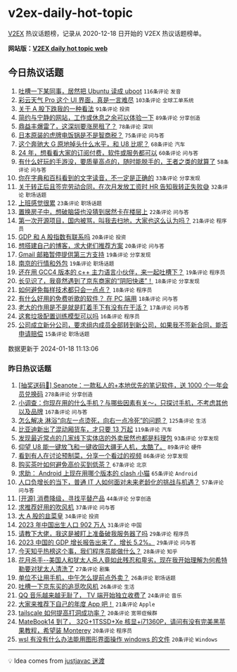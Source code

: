 # v2ex-daily-hot-topic

[V2EX](https://www.v2ex.com/) 热议话题榜，记录从 2020-12-18 日开始的 V2EX 热议话题榜单。

**网站版：[V2EX daily hot topic web](https://boojack.github.io/v2ex-daily-hot-topic-web/)**

## 今日热议话题

<!-- TODAY BEGIN -->

1. [吐槽一下某同事，居然把 Ubuntu 读成 uboot](https://www.v2ex.com/t/1009629) `116条评论` `发音`
1. [彩云天气 Pro 这个 UI 界面，真是一言难尽](https://www.v2ex.com/t/1009520) `103条评论` `全球工单系统`
1. [关于 A 股下跌我的一种看法](https://www.v2ex.com/t/1009633) `91条评论` `投资`
1. [简约与宁静的网站，工作或休息之余可以体验一下](https://www.v2ex.com/t/1009521) `89条评论` `分享创造`
1. [鼎益丰爆雷了，这深圳要涨房租了？](https://www.v2ex.com/t/1009526) `78条评论` `深圳`
1. [日本原装的虎牌电饭锅是不是智商税？](https://www.v2ex.com/t/1009604) `75条评论` `问与答`
1. [这个奔驰大 G 原地掉头什么水平，和 U8 比呢？](https://www.v2ex.com/t/1009525) `68条评论` `汽车`
1. [24 年，想看看大家的订阅付费，软件或服务都可以](https://www.v2ex.com/t/1009615) `60条评论` `问与答`
1. [有什么好玩的手游没，要质量高点的，随时能脱手的，王者之类的就算了](https://www.v2ex.com/t/1009669) `58条评论` `问与答`
1. [你在字典和百科看到的文字读音，不一定是正确的](https://www.v2ex.com/t/1009700) `33条评论` `分享发现`
1. [关于转正后且签完劳动合同，在次月发放工资时 HR 告知我转正失败😅](https://www.v2ex.com/t/1009666) `32条评论` `职场话题`
1. [上班感觉很累](https://www.v2ex.com/t/1009537) `23条评论` `职场话题`
1. [置换房子中，想破脑袋也没猜到居然卡在楼层上](https://www.v2ex.com/t/1009747) `22条评论` `问与答`
1. [第一次开源项目，国内被骂，叫我去扫地，大家也这么认为吗？](https://www.v2ex.com/t/1009702) `21条评论` `程序员`
1. [GDP 和 A 股指数有联系吗](https://www.v2ex.com/t/1009619) `20条评论` `投资`
1. [想搭建自己的博客，求大佬们推荐方案](https://www.v2ex.com/t/1009591) `20条评论` `问与答`
1. [Gmail 邮箱暂停提供第三方支持](https://www.v2ex.com/t/1009756) `19条评论` `分享发现`
1. [南京的行情和外包](https://www.v2ex.com/t/1009743) `19条评论` `职场话题`
1. [还在用 GCC4 版本的 c++ 主力语言小伙伴，来一起吐槽下？](https://www.v2ex.com/t/1009556) `19条评论` `程序员`
1. [长见识了，我竟然遇到了京东商家的“阴阳快递”！](https://www.v2ex.com/t/1009546) `18条评论` `分享发现`
1. [如何避免每样技术都只会一点点？](https://www.v2ex.com/t/1009539) `18条评论` `程序员`
1. [有什么好用的免费听歌的软件？ 在 PC 端用](https://www.v2ex.com/t/1009522) `18条评论` `问与答`
1. [老大的作用是不是就是盯着手下有没有在干活？](https://www.v2ex.com/t/1009596) `17条评论` `问与答`
1. [这套垃圾配置训练模型可以吗](https://www.v2ex.com/t/1009676) `16条评论` `程序员`
1. [公司成立新分公司，要求组内成员全部转到新公司，如果我不签新合同，能否申请赔偿](https://www.v2ex.com/t/1009725) `15条评论` `职场话题`

数据更新于 2024-01-18 11:13:06

<!-- TODAY END -->

### 昨日热议话题

<!-- YESTERDAY BEGIN -->

1. [[抽奖送码🎁] Seanote：一款私人的+本地优先的笔记软件，送 1000 个一年会员兑换码](https://www.v2ex.com/t/1009230) `278条评论` `分享创造`
1. [小调查：你现在用的什么手机？与哪些因素有关～，只探讨手机，不考虑其他以及品牌](https://www.v2ex.com/t/1009291) `167条评论` `问与答`
1. [怎么解决 淋浴“向左一点烫死，向右一点冷死”的问题？](https://www.v2ex.com/t/1009312) `125条评论` `生活`
1. [比亚迪新出了混动厢货车，才只要 13 万起](https://www.v2ex.com/t/1009228) `119条评论` `汽车`
1. [发现最近常点的几家线下实体店的外卖居然也都是料理包](https://www.v2ex.com/t/1009248) `93条评论` `分享发现`
1. [仰望 U8 能一键放飞和一键收回大疆无人机，太酷了。](https://www.v2ex.com/t/1009219) `89条评论` `硬件`
1. [看到有人在讨论预制菜，分享一个看过的视频](https://www.v2ex.com/t/1009293) `86条评论` `分享发现`
1. [购买茶叶如何避免高价买到低茶？](https://www.v2ex.com/t/1009310) `67条评论` `北京`
1. [求助： Android 上现在用哪个版本的 clash 小猫](https://www.v2ex.com/t/1009225) `65条评论` `Android`
1. [人口负增长的当下，普通 IT 人如何面对未来老龄化的挑战与机遇？](https://www.v2ex.com/t/1009227) `57条评论` `问与答`
1. [[开源] 消费降级，寻找平替产品](https://www.v2ex.com/t/1009235) `44条评论` `分享创造`
1. [求推荐好用的吹风机](https://www.v2ex.com/t/1009327) `37条评论` `问与答`
1. [大 A 股的韭菜皇](https://www.v2ex.com/t/1009385) `34条评论` `投资`
1. [2023 年中国出生人口 902 万人](https://www.v2ex.com/t/1009261) `31条评论` `中国`
1. [请教下大佬，我这是被盯上准备破我服务器了吗](https://www.v2ex.com/t/1009360) `29条评论` `程序员`
1. [2023 中国的 GDP 增长报告出来了，增长 5.2%。](https://www.v2ex.com/t/1009297) `29条评论` `问与答`
1. [今天知乎热榜这个事，我们程序员能做什么？](https://www.v2ex.com/t/1009243) `28条评论` `知乎`
1. [花月杀手--美国人和犹太人杀人竟如此残忍和卑劣，现在我开始理解为何希特勒要对犹太人清洗了](https://www.v2ex.com/t/1009244) `27条评论` `剧集`
1. [单位不让用手机，中午怎么提前点外卖？](https://www.v2ex.com/t/1009421) `26条评论` `职场话题`
1. [吐槽一下京东买的追觅吹风机](https://www.v2ex.com/t/1009365) `26条评论` `生活`
1. [QQ 音乐越来越无耻了， TV 端开始独立收费了](https://www.v2ex.com/t/1009399) `24条评论` `音乐`
1. [大家来推荐下自己的年度 App 吧！](https://www.v2ex.com/t/1009425) `21条评论` `Apple`
1. [tailscale 如何提高打洞成功率？](https://www.v2ex.com/t/1009378) `20条评论` `宽带症候群`
1. [MateBook14 到了， 32G+1TSSD+Xe 核显+i71360P，请问有没有完美黑苹果教程，希望装 Monterey](https://www.v2ex.com/t/1009352) `20条评论` `程序员`
1. [wsl 有没有什么办法能用图形界面操作 windows 的文件](https://www.v2ex.com/t/1009255) `20条评论` `Windows`

<!-- YESTERDAY END -->

---

💡 Idea comes from [justjavac 迷渡](https://github.com/justjavac/)
